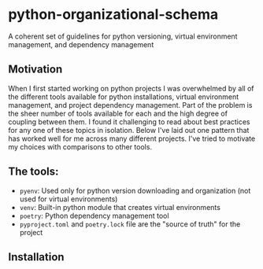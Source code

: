# python-organizational-schema
A coherent set of guidelines for python versioning, virtual environment management, and dependency management

## Motivation
When I first started working on python projects I was overwhelmed by all of the different tools available for python installations, virtual environment management, and project dependency management. Part of the problem is the sheer number of tools available for each and the high degree of coupling between them. I found it challenging to read about best practices for any one of these topics in isolation. Below I've laid out one pattern that has worked well for me across many different projects. I've tried to motivate my choices with comparisons to other tools. 

## The tools:
* `pyenv`: Used only for python version downloading and organization (not used for virtual environments)
* `venv`: Built-in python module that creates virtual environments 
* `poetry`: Python dependency management tool
* `pyproject.toml` and `poetry.lock` file are the "source of truth" for the project

## Installation
